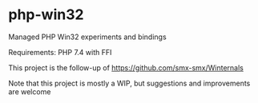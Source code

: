 # php-win32
Managed PHP Win32 experiments and bindings

Requirements: PHP 7.4 with FFI

This project is the follow-up of https://github.com/smx-smx/Winternals

Note that this project is mostly a WIP, but suggestions and improvements are welcome
